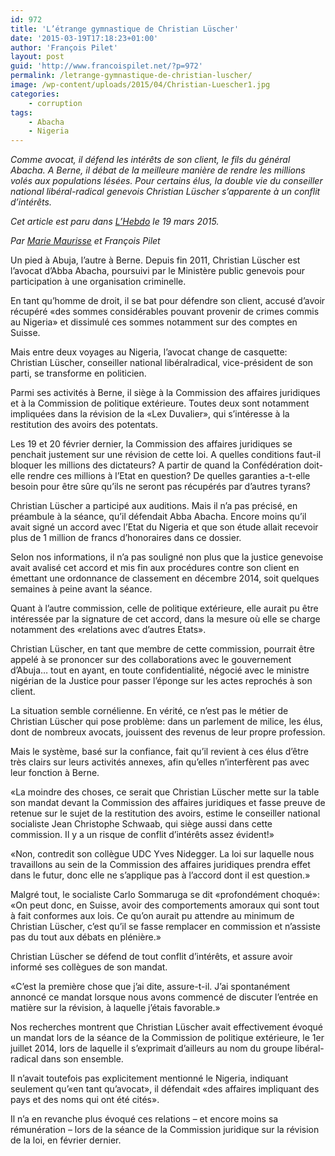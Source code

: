 ```yaml
---
id: 972
title: 'L’étrange gymnastique de Christian Lüscher'
date: '2015-03-19T17:18:23+01:00'
author: 'François Pilet'
layout: post
guid: 'http://www.francoispilet.net/?p=972'
permalink: /letrange-gymnastique-de-christian-luscher/
image: /wp-content/uploads/2015/04/Christian-Luescher1.jpg
categories:
    - corruption
tags:
    - Abacha
    - Nigeria
---
```


*Comme avocat, il défend les intérêts de son client, le fils du général Abacha. A Berne, il débat de la meilleure manière de rendre les millions volés aux populations lésées. Pour certains élus, la double vie du conseiller national libéral-radical genevois Christian Lüscher s’apparente à un conflit d’intérêts.*

*Cet article est paru dans [L’Hebdo](http://www.hebdo.ch/les-blogs/la-r%C3%A9daction-en-ligne/la-justice-genevoise-cl%C3%B4t-l%E2%80%99affaire-abacha-en-catimini) le 19 mars 2015.*

*Par [Marie Maurisse](http://mariemaurisse.net/) et François Pilet*

Un pied à Abuja, l’autre à Berne. Depuis fin 2011, Christian Lüscher est l’avocat d’Abba Abacha, poursuivi par le Ministère public genevois pour participation à une organisation criminelle.

En tant qu’homme de droit, il se bat pour défendre son client, accusé d’avoir récupéré «des sommes considérables pouvant provenir de crimes commis au Nigeria» et dissimulé ces sommes notamment sur des comptes en Suisse.

Mais entre deux voyages au Nigeria, l’avocat change de casquette: Christian Lüscher, conseiller national libéralradical, vice-président de son parti, se transforme en politicien.

Parmi ses activités à Berne, il siège à la Commission des affaires juridiques et à la Commission de politique extérieure. Toutes deux sont notamment impliquées dans la révision de la «Lex Duvalier», qui s’intéresse à la restitution des avoirs des potentats.

Les 19 et 20 février dernier, la Commission des affaires juridiques se penchait justement sur une révision de cette loi. A quelles conditions faut-il bloquer les millions des dictateurs? A partir de quand la Confédération doit-elle rendre ces millions à l’Etat en question? De quelles garanties a-t-elle besoin pour être sûre qu’ils ne seront pas récupérés par d’autres tyrans?

Christian Lüscher a participé aux auditions. Mais il n’a pas précisé, en préambule à la séance, qu’il défendait Abba Abacha. Encore moins qu’il avait signé un accord avec l’Etat du Nigeria et que son étude allait recevoir plus de 1 million de francs d’honoraires dans ce dossier.

Selon nos informations, il n’a pas souligné non plus que la justice genevoise avait avalisé cet accord et mis fin aux procédures contre son client en émettant une ordonnance de classement en décembre 2014, soit quelques semaines à peine avant la séance.

Quant à l’autre commission, celle de politique extérieure, elle aurait pu être intéressée par la signature de cet accord, dans la mesure où elle se charge notamment des «relations avec d’autres Etats».

Christian Lüscher, en tant que membre de cette commission, pourrait être appelé à se prononcer sur des collaborations avec le gouvernement d’Abuja… tout en ayant, en toute confidentialité, négocié avec le ministre nigérian de la Justice pour passer l’éponge sur les actes reprochés à son client.

La situation semble cornélienne. En vérité, ce n’est pas le métier de Christian Lüscher qui pose problème: dans un parlement de milice, les élus, dont de nombreux avocats, jouissent des revenus de leur propre profession.

Mais le système, basé sur la confiance, fait qu’il revient à ces élus d’être très clairs sur leurs activités annexes, afin qu’elles n’interfèrent pas avec leur fonction à Berne.

«La moindre des choses, ce serait que Christian Lüscher mette sur la table son mandat devant la Commission des affaires juridiques et fasse preuve de retenue sur le sujet de la restitution des avoirs, estime le conseiller national socialiste Jean Christophe Schwaab, qui siège aussi dans cette commission. Il y a un risque de conflit d’intérêts assez évident!»

«Non, contredit son collègue UDC Yves Nidegger. La loi sur laquelle nous travaillons au sein de la Commission des affaires juridiques prendra effet dans le futur, donc elle ne s’applique pas à l’accord dont il est question.»

Malgré tout, le socialiste Carlo Sommaruga se dit «profondément choqué»: «On peut donc, en Suisse, avoir des comportements amoraux qui sont tout à fait conformes aux lois. Ce qu’on aurait pu attendre au minimum de Christian Lüscher, c’est qu’il se fasse remplacer en commission et n’assiste pas du tout aux débats en plénière.»

Christian Lüscher se défend de tout conflit d’intérêts, et assure avoir informé ses collègues de son mandat.

«C’est la première chose que j’ai dite, assure-t-il. J’ai spontanément annoncé ce mandat lorsque nous avons commencé de discuter l’entrée en matière sur la révision, à laquelle j’étais favorable.»

Nos recherches montrent que Christian Lüscher avait effectivement évoqué un mandat lors de la séance de la Commission de politique extérieure, le 1er juillet 2014, lors de laquelle il s’exprimait d’ailleurs au nom du groupe libéral-radical dans son ensemble.

Il n’avait toutefois pas explicitement mentionné le Nigeria, indiquant seulement qu’«en tant qu’avocat», il défendait «des affaires impliquant des pays et des noms qui ont été cités».

Il n’a en revanche plus évoqué ces relations – et encore moins sa rémunération – lors de la séance de la Commission juridique sur la révision de la loi, en février dernier.
